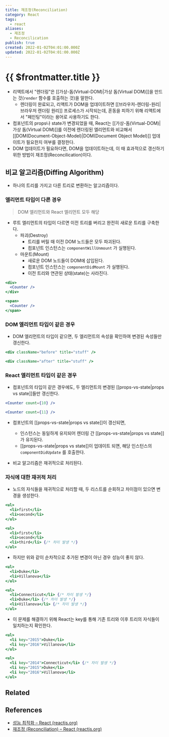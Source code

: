 ```yaml
---
title: 재조정(Reconciliation)
category: React
tags:
  - react
aliases:
  - 재조정
  - Reconcilication
publish: true
created: 2022-01-02T04:01:00.000Z
updated: 2022-01-02T04:01:00.000Z
---
```


# {{ $frontmatter.title }}

- 리액트에서 "렌더링"은 [[가상-돔(Virtual-DOM)|가상 돔(Virtual DOM)]]을 만드는 것(`render` 함수를 호출하는 것)을 말한다.
  - 렌더링이 완료되고, 리액트가 DOM을 업데이트하면 [[브라우저-렌더링-원리|브라우저 렌더링 원리]] 프로세스가 시작되는데, 혼동을 피하기 위해 리액트에서 "페인팅"이라는 용어로 사용하기도 한다.
- 컴포넌트의 props나 state가 변경되었을 때, React는 [[가상-돔(Virtual-DOM)|가상 돔(Virtual DOM)]]를 이전에 렌더링된 엘리먼트와 비교해서 [[DOM(Document-Object-Model)|DOM(Document Object Model)]] 업데이트가 필요한지 여부를 결정한다.
- DOM 업데이트가 필요하다면, DOM을 업데이트하는데, 이 때 효과적으로 갱신하기 위한 방법이 재조정(Reconcilication)이다.

## 비교 알고리즘(Diffing Algorithm)

- 하나의 트리를 가지고 다른 트리로 변환하는 알고리즘이다.

### 엘리먼트 타입이 다른 경우

> DOM 엘리먼트와 React 엘리먼트 모두 해당

- 루트 엘리먼트의 타입이 다르면 이전 트리를 버리고 완전히 새로운 트리를 구축한다.
  - 파괴(Destroy)
    - 트리를 버릴 때 이전 DOM 노드들은 모두 파괴된다.
    - 컴포넌트 인스턴스는 `componentWillUnmount` 가 실행된다.
  - 마운트(Mount)
    - 새로운 DOM 노드들이 DOM에 삽입된다.
    - 컴포넌트 인스턴스는 `componentDidMount` 가 실행된다.
    - 이전 트리와 연관된 상태(state)는 사라진다.

```jsx
<div>
  <Counter />
</div>

<span>
  <Counter />
</span>
```

### DOM 엘리먼트 타입이 같은 경우

- DOM 엘리먼트의 타입이 같으면, 두 엘리먼트의 속성을 확인하여 변경된 속성들만 갱신한다.

```jsx
<div className="before" title="stuff" />

<div className="after" title="stuff" />
```

### React 엘리먼트 타입이 같은 경우

- 컴포넌트의 타입이 같은 경우에도, 두 엘리먼트의 변경된 [[props-vs-state|props vs state]]들만 갱신한다.

```jsx
<Counter count={10} />

<Counter count={11} />
```

- 컴포넌트의 [[props-vs-state|props vs state]]이 갱신되면,

  - 인스턴스는 동일하게 유지되어 렌더링 간 [[props-vs-state|props vs state]]가 유지된다.
  - [[props-vs-state|props vs state]]이 업데이트 되면, 해당 인스턴스의 `componentDidUpdate` 를 호출한다.

- 비교 알고리즘은 재귀적으로 처리된다.

### 자식에 대한 재귀적 처리

- 노드의 자식들을 재귀적으로 처리할 때, 두 리스트를 순회하고 차이점이 있으면 변경을 생성한다.

```jsx
<ul>
  <li>first</li>
  <li>second</li>
</ul>

<ul>
  <li>first</li>
  <li>second</li>
  <li>third</li> {/* 차이 발생 */}
</ul>
```

- 하지만 위와 같이 순차적으로 추가된 변경이 아닌 경우 성능이 좋지 않다.

```jsx
<ul>
  <li>Duke</li>
  <li>Villanova</li>
</ul>

<ul>
  <li>Connecticut</li> {/* 차이 발생 */}
  <li>Duke</li> {/* 차이 발생 */}
  <li>Villanova</li> {/* 차이 발생 */}
</ul>
```

- 이 문제를 해결하기 위해 React는 key를 통해 기존 트리와 이후 트리의 자식들이 일치하는지 확인한다.

```jsx
<ul>
  <li key="2015">Duke</li>
  <li key="2016">Villanova</li>
</ul>

<ul>
  <li key="2014">Connecticut</li> {/* 차이 발생 */}
  <li key="2015">Duke</li>
  <li key="2016">Villanova</li>
</ul>
```

## Related

## References

- [성능 최적화 – React (reactjs.org)](https://ko.reactjs.org/docs/optimizing-performance.html#avoid-reconciliation)
- [재조정 (Reconciliation) – React (reactjs.org)](https://ko.reactjs.org/docs/reconciliation.html)
